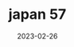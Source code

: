 ---
weight: 57
images: 
- /images/Japan/DSCF9241.jpg
title: japan 57
date: 2023-02-26
tags:
- japan
---